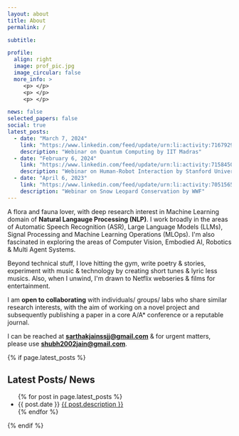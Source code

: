 ```yaml
---
layout: about
title: About
permalink: /

subtitle: 

profile:
  align: right
  image: prof_pic.jpg
  image_circular: false
  more_info: >
     <p> </p>
     <p> </p>
     <p> </p>

news: false
selected_papers: false
social: true
latest_posts:
  - date: "March 7, 2024"
    link: "https://www.linkedin.com/feed/update/urn:li:activity:7167929915160416257/"
    description: "Webinar on Quantum Computing by IIT Madras"
  - date: "February 6, 2024"
    link: "https://www.linkedin.com/feed/update/urn:li:activity:7158450504539283457/"
    description: "Webinar on Human-Robot Interaction by Stanford University"
  - date: "April 6, 2023"
    link: "https://www.linkedin.com/feed/update/urn:li:activity:7051565419035279361/"
    description: "Webinar on Snow Leopard Conservation by WWF"  
---
```


A flora and fauna lover, with deep research interest in Machine Learning domain of **Natural Langauge Processing (NLP)**. I work broadly in the areas of Automatic Speech Recognition (ASR), Large Language Models (LLMs), Signal Processing and Machine Learning Operations (MLOps). I'm also fascinated in exploring the areas of Computer Vision, Embodied AI, Robotics & Multi Agent Systems.

Beyond technical stuff, I love hitting the gym, write poetry & stories, experiment with music & technology by creating short tunes & lyric less musics. Also, when I unwind, I'm drawn to Netflix webseries & films for entertainment.

I am **open to collaborating** with individuals/ groups/ labs who share similar
 research interests, with the aim of working on a novel project and subsequently publishing a paper in a core A/A* conference or a reputable journal.

I can be reached at **sarthakjainssjj@gmail.com** & for urgent matters, please use **shubh2002jain@gmail.com**.

{% if page.latest_posts %}
<section>
  <h2>Latest Posts/ News</h2>
  <ul>
    {% for post in page.latest_posts %}
    <li>
      <span>{{ post.date }}</span>
      <a href="{{ post.link }}">{{ post.description }}</a>
    </li>
    {% endfor %}
  </ul>
</section>
{% endif %}
